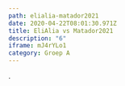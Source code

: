 ```yaml
---
path: elialia-matador2021
date: 2020-04-22T08:01:30.971Z
title: EliAlia vs Matador2021
description: "6"
iframe: mJ4rYLo1
category: Groep A
---
```

.